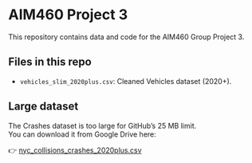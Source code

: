 # AIM460 Project 3

This repository contains data and code for the AIM460 Group Project 3.

## Files in this repo
- `vehicles_slim_2020plus.csv`: Cleaned Vehicles dataset (2020+).

## Large dataset
The Crashes dataset is too large for GitHub’s 25 MB limit.  
You can download it from Google Drive here:

👉 [nyc_collisions_crashes_2020plus.csv](https://drive.google.com/file/d/1mGQwZw_c3zxnezzZRRHaIjj08DMQpSRY/view?usp=sharing)
